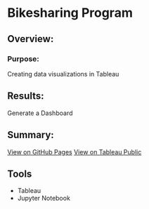 # Bikesharing Program

## Overview:
### Purpose:
Creating data visualizations in Tableau


## Results:
Generate a Dashboard


## Summary:

[View on GitHub Pages](JustGiCoding.github.io/bikesharing)
[View on Tableau Public](https://public.tableau.com/views/Bikesharing_Viz/Story1?:language=en-US&publish=yes&:display_count=n&:origin=viz_share_link)
## Tools
- Tableau
- Jupyter Notebook



